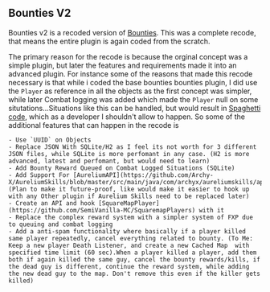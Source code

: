 
## Bounties V2

Bounties v2 is a recoded version of [Bounties](https://github.com/SemiVanilla-MC/Bounties). This was a complete recode,
that means the entire plugin is again coded from the scratch.

The primary reason for the recode is because the orginal concept was a simple plugin, but later the features and requirements made it into an advanced plugin. For instance some of the reasons that made this recode necessary is that while i coded the base bounties bounties plugin, I did use the `Player` as reference in all the objects as the first concept was simpler, while later Combat logging was added which made the `Player` null on some situtations...Situations like this can be handled, but would result in [Spaghetti code](https://en.wikipedia.org/wiki/Spaghetti_code), which as a developer I shouldn't allow to happen. So some of the additional features that can happen in the recode is

    - Use `UUID` on Objects
    - Replace JSON With SQLite/H2 as I feel its not worth for 3 different JSON files, while SQLite is more perfomant in any case. (H2 is more advanced, latest and perfomant, but would need to learn)
    - Add Bounty Reward Queued on Combat Logged Situations (SQLite)
    - Add Support For [AureliumAPI](https://github.com/Archy-X/AureliumSkills/blob/master/src/main/java/com/archyx/aureliumskills/api/AureliumAPI.java) (Plan to make it future-proof, like would make it easier to hook up with any Other plugin if Aurelium Skills need to be replaced later)
    - Create an API and hook [SquareMapPlayer](https://github.com/SemiVanilla-MC/SquaremapPlayers) with it
    - Replace the complex reward system with a simpler system of FXP due to queuing and combat logging
    - Add a anti-spam functionality where basically if a player killed same player repeatedly, cancel everything related to bounty. (To Me: Keep a new player Death Listener, and create a new Cached Map  with specified time limit (60 sec).When a player killed a player, add them both if again killed the same guy, cancel the bounty rewards/kills, if the dead guy is different, continue the reward system, while adding the new dead guy to the map. Don't remove this even if the killer gets killed) 